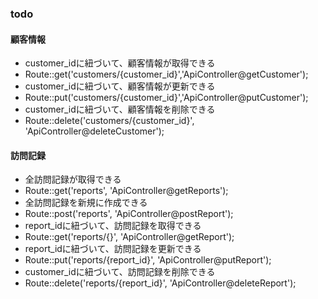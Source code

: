 ### todo

#### 顧客情報
 - customer_idに紐づいて、顧客情報が取得できる
  - Route::get('customers/{customer_id}','ApiController@getCustomer');
 - customer_idに紐づいて、顧客情報が更新できる
  - Route::put('customers/{customer_id}','ApiController@putCustomer');
 - customer_idに紐づいて、顧客情報を削除できる
  - Route::delete('customers/{customer_id}', 'ApiController@deleteCustomer');

#### 訪問記録
 - 全訪問記録が取得できる
  - Route::get('reports', 'ApiController@getReports');
 - 全訪問記録を新規に作成できる
  - Route::post('reports', 'ApiController@postReport');
 - report_idに紐づいて、訪問記録を取得できる
  -   Route::get('reports/{}', 'ApiController@getReport');
 - report_idに紐づいて、訪問記録を更新できる
  - Route::put('reports/{report_id}', 'ApiController@putReport');
 - customer_idに紐づいて、訪問記録を削除できる
  - Route::delete('reports/{report_id}', 'ApiController@deleteReport');

  
  
  
  
